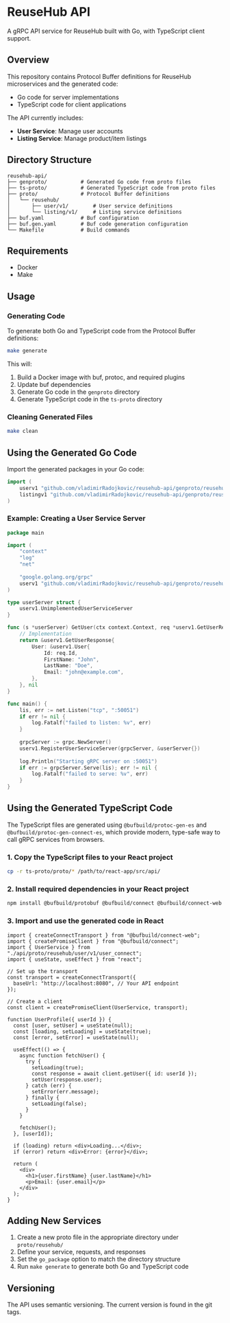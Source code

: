 # ReuseHub API

A gRPC API service for ReuseHub built with Go, with TypeScript client support.

## Overview

This repository contains Protocol Buffer definitions for ReuseHub microservices and the generated code:
- Go code for server implementations
- TypeScript code for client applications

The API currently includes:

- **User Service**: Manage user accounts
- **Listing Service**: Manage product/item listings

## Directory Structure

```
reusehub-api/
├── genproto/           # Generated Go code from proto files
├── ts-proto/           # Generated TypeScript code from proto files
├── proto/              # Protocol Buffer definitions
│   └── reusehub/
│       ├── user/v1/        # User service definitions
│       └── listing/v1/     # Listing service definitions
├── buf.yaml            # Buf configuration
├── buf.gen.yaml        # Buf code generation configuration
└── Makefile            # Build commands
```

## Requirements

- Docker
- Make

## Usage

### Generating Code

To generate both Go and TypeScript code from the Protocol Buffer definitions:

```bash
make generate
```

This will:
1. Build a Docker image with buf, protoc, and required plugins
2. Update buf dependencies
3. Generate Go code in the `genproto` directory
4. Generate TypeScript code in the `ts-proto` directory

### Cleaning Generated Files

```bash
make clean
```

## Using the Generated Go Code

Import the generated packages in your Go code:

```go
import (
    userv1 "github.com/vladimirRadojkovic/reusehub-api/genproto/reusehub/user/v1"
    listingv1 "github.com/vladimirRadojkovic/reusehub-api/genproto/reusehub/listing/v1"
)
```

### Example: Creating a User Service Server

```go
package main

import (
    "context"
    "log"
    "net"
    
    "google.golang.org/grpc"
    userv1 "github.com/vladimirRadojkovic/reusehub-api/genproto/reusehub/user/v1"
)

type userServer struct {
    userv1.UnimplementedUserServiceServer
}

func (s *userServer) GetUser(ctx context.Context, req *userv1.GetUserRequest) (*userv1.GetUserResponse, error) {
    // Implementation
    return &userv1.GetUserResponse{
        User: &userv1.User{
            Id: req.Id,
            FirstName: "John",
            LastName: "Doe",
            Email: "john@example.com",
        },
    }, nil
}

func main() {
    lis, err := net.Listen("tcp", ":50051")
    if err != nil {
        log.Fatalf("failed to listen: %v", err)
    }
    
    grpcServer := grpc.NewServer()
    userv1.RegisterUserServiceServer(grpcServer, &userServer{})
    
    log.Println("Starting gRPC server on :50051")
    if err := grpcServer.Serve(lis); err != nil {
        log.Fatalf("failed to serve: %v", err)
    }
}
```

## Using the Generated TypeScript Code

The TypeScript files are generated using `@bufbuild/protoc-gen-es` and `@bufbuild/protoc-gen-connect-es`, which provide modern, type-safe way to call gRPC services from browsers.

### 1. Copy the TypeScript files to your React project

```bash
cp -r ts-proto/proto/* /path/to/react-app/src/api/
```

### 2. Install required dependencies in your React project

```bash
npm install @bufbuild/protobuf @bufbuild/connect @bufbuild/connect-web
```

### 3. Import and use the generated code in React

```tsx
import { createConnectTransport } from "@bufbuild/connect-web";
import { createPromiseClient } from "@bufbuild/connect";
import { UserService } from "./api/proto/reusehub/user/v1/user_connect";
import { useState, useEffect } from "react";

// Set up the transport
const transport = createConnectTransport({
  baseUrl: "http://localhost:8080", // Your API endpoint
});

// Create a client
const client = createPromiseClient(UserService, transport);

function UserProfile({ userId }) {
  const [user, setUser] = useState(null);
  const [loading, setLoading] = useState(true);
  const [error, setError] = useState(null);

  useEffect(() => {
    async function fetchUser() {
      try {
        setLoading(true);
        const response = await client.getUser({ id: userId });
        setUser(response.user);
      } catch (err) {
        setError(err.message);
      } finally {
        setLoading(false);
      }
    }

    fetchUser();
  }, [userId]);

  if (loading) return <div>Loading...</div>;
  if (error) return <div>Error: {error}</div>;
  
  return (
    <div>
      <h1>{user.firstName} {user.lastName}</h1>
      <p>Email: {user.email}</p>
    </div>
  );
}
```

## Adding New Services

1. Create a new proto file in the appropriate directory under `proto/reusehub/`
2. Define your service, requests, and responses
3. Set the `go_package` option to match the directory structure
4. Run `make generate` to generate both Go and TypeScript code

## Versioning

The API uses semantic versioning. The current version is found in the git tags.